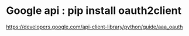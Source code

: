 # Google api : pip install oauth2client
https://developers.google.com/api-client-library/python/guide/aaa_oauth
